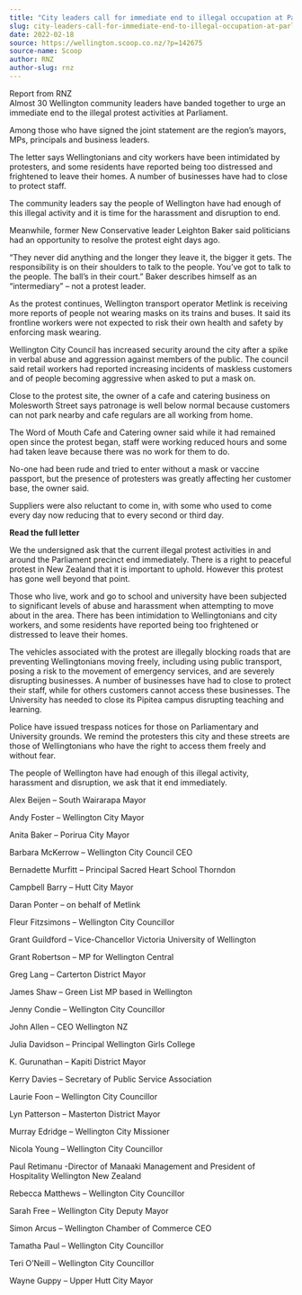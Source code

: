 ```yaml
---
title: "City leaders call for immediate end to illegal occupation at Parliament"
slug: city-leaders-call-for-immediate-end-to-illegal-occupation-at-parliament
date: 2022-02-18
source: https://wellington.scoop.co.nz/?p=142675
source-name: Scoop
author: RNZ
author-slug: rnz
---
```

<p>Report from RNZ<br>
Almost 30 Wellington community leaders have banded together to urge an immediate end to the illegal protest activities at Parliament.<span id="more-142675"></span></p>
<p>Among those who have signed the joint statement are the region’s mayors, MPs, principals and business leaders.</p>
<p>The letter says Wellingtonians and city workers have been intimidated by protesters, and some residents have reported being too distressed and frightened to leave their homes. A number of businesses have had to close to protect staff.</p>
<p>The community leaders say the people of Wellington have had enough of this illegal activity and it is time for the harassment and disruption to end.</p>
<p>Meanwhile, former New Conservative leader Leighton Baker said politicians had an opportunity to resolve the protest eight days ago.</p>
<p>“They never did anything and the longer they leave it, the bigger it gets. The responsibility is on their shoulders to talk to the people. You’ve got to talk to the people. The ball’s in their court.” Baker describes himself as an “intermediary” – not a protest leader.</p>
<p>As the protest continues, Wellington transport operator Metlink is receiving more reports of people not wearing masks on its trains and buses. It said its frontline workers were not expected to risk their own health and safety by enforcing mask wearing.</p>
<p>Wellington City Council has increased security around the city after a spike in verbal abuse and aggression against members of the public. The council said retail workers had reported increasing incidents of maskless customers and of people becoming aggressive when asked to put a mask on.</p>
<p>Close to the protest site, the owner of a cafe and catering business on Molesworth Street says patronage is well below normal because customers can not park nearby and cafe regulars are all working from home.</p>
<p>The Word of Mouth Cafe and Catering owner said while it had remained open since the protest began, staff were working reduced hours and some had taken leave because there was no work for them to do.</p>
<p>No-one had been rude and tried to enter without a mask or vaccine passport, but the presence of protesters was greatly affecting her customer base, the owner said.</p>
<p>Suppliers were also reluctant to come in, with some who used to come every day now reducing that to every second or third day.</p>
<p><strong>Read the full letter</strong></p>
<p>We the undersigned ask that the current illegal protest activities in and around the Parliament precinct end immediately. There is a right to peaceful protest in New Zealand that it is important to uphold. However this protest has gone well beyond that point.</p>
<p>Those who live, work and go to school and university have been subjected to significant levels of abuse and harassment when attempting to move about in the area. There has been intimidation to Wellingtonians and city workers, and some residents have reported being too frightened or distressed to leave their homes.</p>
<p>The vehicles associated with the protest are illegally blocking roads that are preventing Wellingtonians moving freely, including using public transport, posing a risk to the movement of emergency services, and are severely disrupting businesses. A number of businesses have had to close to protect their staff, while for others customers cannot access these businesses. The University has needed to close its Pipitea campus disrupting teaching and learning.</p>
<p>Police have issued trespass notices for those on Parliamentary and University grounds. We remind the protesters this city and these streets are those of Wellingtonians who have the right to access them freely and without fear.</p>
<p>The people of Wellington have had enough of this illegal activity, harassment and disruption, we ask that it end immediately.</p>
<p>Alex Beijen – South Wairarapa Mayor</p>
<p>Andy Foster – Wellington City Mayor</p>
<p>Anita Baker – Porirua City Mayor</p>
<p>Barbara McKerrow – Wellington City Council CEO</p>
<p>Bernadette Murfitt – Principal Sacred Heart School Thorndon</p>
<p>Campbell Barry – Hutt City Mayor</p>
<p>Daran Ponter – on behalf of Metlink</p>
<p>Fleur Fitzsimons – Wellington City Councillor</p>
<p>Grant Guildford – Vice-Chancellor Victoria University of Wellington</p>
<p>Grant Robertson – MP for Wellington Central</p>
<p>Greg Lang – Carterton District Mayor</p>
<p>James Shaw – Green List MP based in Wellington</p>
<p>Jenny Condie – Wellington City Councillor</p>
<p>John Allen – CEO Wellington NZ</p>
<p>Julia Davidson – Principal Wellington Girls College</p>
<p>K. Gurunathan – Kapiti District Mayor</p>
<p>Kerry Davies – Secretary of Public Service Association</p>
<p>Laurie Foon – Wellington City Councillor</p>
<p>Lyn Patterson – Masterton District Mayor</p>
<p>Murray Edridge – Wellington City Missioner</p>
<p>Nicola Young – Wellington City Councillor</p>
<p>Paul Retimanu -Director of Manaaki Management and President of Hospitality Wellington New Zealand</p>
<p>Rebecca Matthews – Wellington City Councillor</p>
<p>Sarah Free – Wellington City Deputy Mayor</p>
<p>Simon Arcus – Wellington Chamber of Commerce CEO</p>
<p>Tamatha Paul – Wellington City Councillor</p>
<p>Teri O’Neill – Wellington City Councillor</p>
<p>Wayne Guppy – Upper Hutt City Mayor</p>
